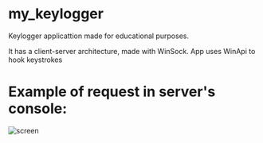 # my_keylogger

Keylogger applicattion made for educational purposes.

It has a client-server architecture, made with WinSock.
App uses WinApi to hook keystrokes

# Example of request in server's console:

![screen](https://github.com/DaniilUbica/keylogger/assets/102466617/9a2ee17d-86aa-4ee9-9357-94b61839be9f)
